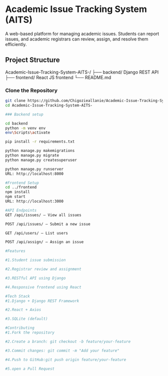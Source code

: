 # Academic Issue Tracking System (AITS)

A web-based platform for managing academic issues. Students can report issues, and academic registrars can review, assign, and resolve them efficiently.

## Project Structure

Academic-Issue-Tracking-System-AITS-/ ├── backend/ Django REST API ├── frontend/ React JS frontend └── README.md


### Clone the Repository

```bash
git clone https://github.com/Chigozieallanie/Academic-Issue-Tracking-System-AITS-.git
cd Academic-Issue-Tracking-System-AITS-

### Backend setup

cd backend
python -m venv env
env\Scripts\activate

pip install -r requirements.txt

python manage.py makemigrations
python manage.py migrate
python manage.py createsuperuser

python manage.py runserver
URL: http://localhost:8000

#Frontend Setup
cd ../frontend
npm install
npm start
URL: http://localhost:3000

#API Endpoints
GET /api/issues/ – View all issues

POST /api/issues/ – Submit a new issue

GET /api/users/ – List users

POST /api/assign/ – Assign an issue

#Features

#1.Student issue submission

#2.Registrar review and assignment

#3.RESTful API using Django

#4.Responsive frontend using React

#Tech Stack
#1.Django + Django REST Framework

#2.React + Axios

#3.SQLite (default)

#Contributing 
#1.Fork the repository

#2.Create a branch: git checkout -b feature/your-feature

#3.Commit changes: git commit -m "Add your feature"

#4.Push to GitHub:git push origin feature/your-feature

#5.open a Pull Request